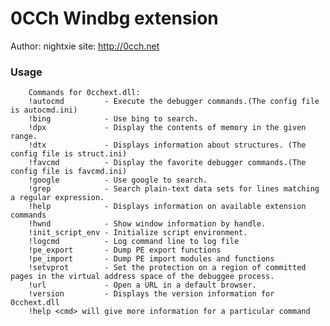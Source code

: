 0CCh Windbg extension
=======
Author: nightxie
site:   http://0cch.net

### Usage
		Commands for 0cchext.dll:
		!autocmd         - Execute the debugger commands.(The config file is autocmd.ini)
		!bing            - Use bing to search.
		!dpx             - Display the contents of memory in the given range.
		!dtx             - Displays information about structures. (The config file is struct.ini)
		!favcmd          - Display the favorite debugger commands.(The config file is favcmd.ini)
		!google          - Use google to search.
		!grep            - Search plain-text data sets for lines matching a regular expression.
		!help            - Displays information on available extension commands
		!hwnd            - Show window information by handle.
		!init_script_env - Initialize script environment.
		!logcmd          - Log command line to log file
		!pe_export       - Dump PE export functions
		!pe_import       - Dump PE import modules and functions
		!setvprot        - Set the protection on a region of committed pages in the virtual address space of the debuggee process.
		!url             - Open a URL in a default browser.
		!version         - Displays the version information for 0cchext.dll
		!help <cmd> will give more information for a particular command
